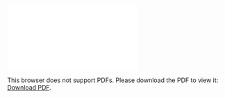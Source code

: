 <object data="/resources/pdf/CW2_Social_Media_Network_Science.pdf" type="application/pdf" width="700px" height="700px">
  <embed src="/resources/pdf/CW2_Social_Media_Network_Science.pdf">
    <p>This browser does not support PDFs. Please download the PDF to view it: <a href="/resources/pdf/CW2_Social_Media_Network_Science.pdf">Download PDF</a>.</p>
  </embed>
</object>